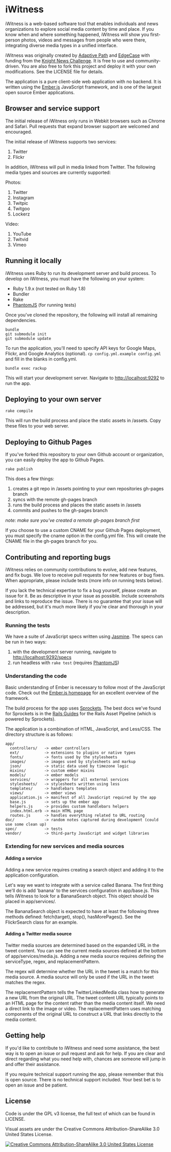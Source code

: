 # iWitness

iWitness is a web-based software tool that enables individuals and news 
organizations to explore social media content by time and place. If you know 
when and where something happened, iWitness will show you first-person photos, 
videos and messages from people who were there, integrating diverse media 
types in a unified interface.

iWitness was originally created by [Adaptive Path](http://adaptivepath.com/)
and [EdgeCase](http://edgecase.com) with funding from the [Knight News 
Challenge](http://www.knightfoundation.org/grants/20110148/).
It is free to use and community-driven. You are also free to fork this project 
and deploy it with your own modifications. See the LICENSE file for details.

The application is a pure client-side web application with no backend. It is 
written using the [Ember.js](http://emberjs.com) JavaScript framework, and is 
one of the largest open source Ember applications.

## Browser and service support

The initial release of iWitness only runs in Webkit browsers such as Chrome 
and Safari. Pull requests that expand browser support are welcomed and 
encouraged.

The initial release of iWitness supports two services:

1. Twitter
1. Flickr

In addition, iWitness will pull in media linked from Twitter. The following 
media types and sources are currently supported:

Photos:

1. Twitter
1. Instagram
1. Twitpic
1. Twitgoo
1. Lockerz

Video:

1. YouTube
1. Twitvid
1. Vimeo

## Running it locally

iWitness uses Ruby to run its development server and build process. To develop 
on iWitness, you must have the following on your system:

- Ruby 1.9.x (not tested on Ruby 1.8)
- Bundler
- Rake
- [PhantomJS](http://phantomjs.org/) (for running tests)

Once you've cloned the repository, the following will install all remaining 
dependencies.

```
bundle
git submodule init
git submodule update
```

To run the application, you'll need to specify API keys for Google Maps, 
Flickr, and Google Analytics (optional). `cp config.yml.example config.yml` and 
fill in the blanks in config.yml.

```
bundle exec rackup
```

This will start your development server.  Navigate to [http://localhost:9292]() 
to run the app.

## Deploying to your own server

```
rake compile
```

This will run the build process and place the static assets in /assets. Copy 
these files to your web server.

## Deploying to Github Pages

If you've forked this repository to your own Github account or organization, 
you can easily deploy the app to Github Pages.

```
rake publish
```

This does a few things:

1. creates a git repo in /assets pointing to your own repositories gh-pages 
   branch
1. syncs with the remote gh-pages branch
1. runs the build process and places the static assets in /assets
1. commits and pushes to the gh-pages branch

*note: make sure you've created a remote gh-pages branch first*

If you choose to use a custom CNAME for your Github Pages deployment, you must 
specify the cname option in the config.yml file. This will create the CNAME 
file in the gh-pages branch for you.

## Contributing and reporting bugs

iWitness relies on community contributions to evolve, add new features, and fix 
bugs. We love to receive pull requests for new features or bug fixes. When 
appropriate, please include tests (more info on running tests below).

If you lack the technical expertise to fix a bug yourself, please create an 
issue for it. Be as descriptive in your issue as possible.  Include screenshots 
and links to reproduce the issue. There is no guarantee that your issue will be 
addressed, but it's much more likely if you're clear and thorough in your 
description.

### Running the tests

We have a suite of JavaScript specs written using 
[Jasmine](http://pivotal.github.com/jasmine/). The specs can be run in two 
ways:

1. with the development server running, navigate to 
   [http://localhost:9292/specs]()
2. run headless with `rake test` (requires [PhantomJS](http://phantomjs.org/))

### Understanding the code

Basic understanding of Ember is necessary to follow most of the JavaScript 
code. Check out the [Ember.js homepage](http://emberjs.com) for an excellent 
overview of the framework.

The build process for the app uses 
[Sprockets](https://github.com/sstephenson/sprockets). The best docs we've 
found for Sprockets is in the [Rails 
Guides](http://guides.rubyonrails.org/asset_pipeline.html) for the Rails Asset 
Pipeline (which is powered by Sprockets).

The application is a combination of HTML, JavaScript, and Less/CSS. The 
directory structure is as follows:

    app/
      controllers/   -> ember controllers
      ext/           -> extensions to plugins or native types
      fonts/         -> fonts used by the stylesheets
      images/        -> images used by stylesheets and markup
      json/          -> static data used by timezone logic
      mixins/        -> custom ember mixins
      models/        -> ember models
      services/      -> wrappers for all external services
      stylesheets/   -> stylesheets written using less
      templates/     -> handlebars templates
      views/         -> ember views
      application.js -> manifest of all JavaScript required by the app
      base.js        -> sets up the ember app
      helpers.js     -> provides custom handlebars helpers
      index.html.erb -> main HTML page
      routes.js      -> handles everything related to URL routing
    doc/             -> random notes captured during development (could use some clean up)
    spec/            -> tests
    vendor/          -> third-party JavaScript and widget libraries

### Extending for new services and media sources


#### Adding a service

Adding a new service requires creating a search object and adding it to the 
application configuration.

Let's way we want to integrate with a service called Banana. The first thing 
we'll do is add 'banana' to the services configuration in app/base.js. This 
tells iWitness to look for a BananaSearch object. This object should be placed 
in app/services/.

The BananaSearch object is expected to have at least the following three 
methods defined: fetch(target), stop(), hasMorePages(). See the FlickrSearch 
class for an example.

#### Adding a Twitter media source

Twitter media sources are determined based on the expanded URL in the tweet 
content. You can see the current media sources defined at the bottom of 
app/services/media.js. Adding a new media source requires defining the 
serviceType, regex, and replacementPattern.

The regex will determine whether the URL in the tweet is a match for this media 
source. A media source will only be used if the URL in the tweet matches the 
regex.

The replacementPattern tells the TwitterLinkedMedia class how to generate a new 
URL from the original URL. The tweet content URL typically points to an HTML 
page for the content rather than the media content itself. We need a direct 
link to the image or video. The replacementPattern uses matching components of 
the original URL to construct a URL that links directly to the media content.

## Getting help

If you'd like to contribute to iWitness and need some assistance, the best way 
is to open an issue or pull request and ask for help. If you are clear and 
direct regarding what you need help with, chances are someone will jump in and 
offer their assistance.

If you require technical support running the app, please remember that this is 
open source. There is no technical support included. Your best bet is to open 
an issue and be patient.

## License

Code is under the GPL v3 license, the full text of which can be found in LICENSE.

Visual assets are under the Creative Commons Attribution-ShareAlike 3.0 
United States License.

[![Creative Commons Attribution-ShareAlike 3.0 United States 
License](http://i.creativecommons.org/l/by-sa/3.0/us/88x31.png)](http://creativecommons.org/licenses/by-sa/3.0/us/)
